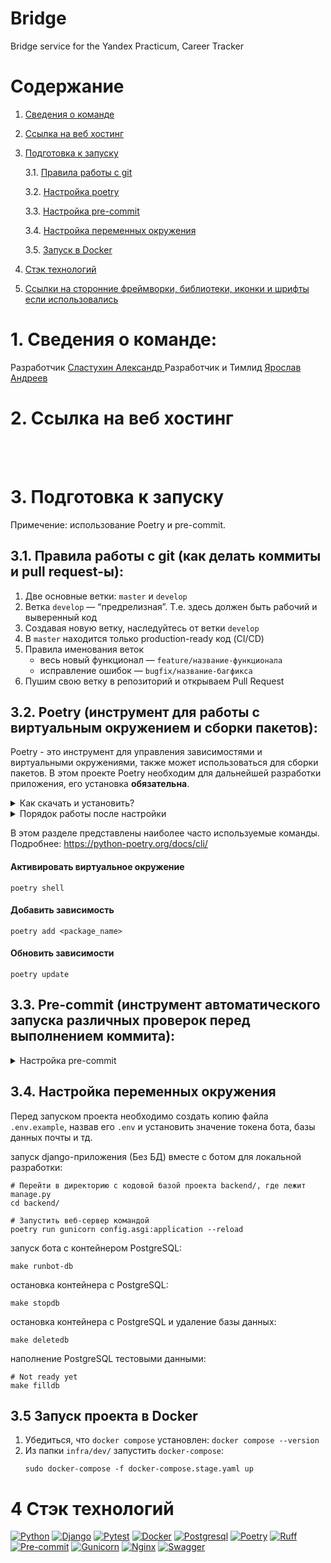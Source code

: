 # Bridge
Bridge service for the Yandex Practicum, Career Tracker


# Содержание

1. [Cведения о команде](#info)
2. [Cсылка на веб хостинг](#host)
3. [Подготовка к запуску](#start)

    3.1. [Правила работы с git](#git)

    3.2. [Настройка poetry](#poetry)

    3.3. [Настройка pre-commit](#pre-commit)

    3.4. [Настройка переменных окружения](#env)

    3.5. [Запуск в Docker](#run-docker)
4. [Cтэк технологий](#stack)
5. [Cсылки на сторонние фреймворки, библиотеки, иконки и шрифты если использовались](#)


# 1. Cведения о команде: <a id="info"></a>
Разработчик [Сластухин Александр ](https://github.com/last-ui)
Разработчик и Тимлид [Ярослав Андреев ](https://github.com/D4rkLght)

# 2. Cсылка на веб хостинг <a id="host"></a>

<br><br>

# 3. Подготовка к запуску <a id="start"></a>

Примечение: использование Poetry и pre-commit.

## 3.1. Правила работы с git (как делать коммиты и pull request-ы)<a id="git"></a>:

1. Две основные ветки: `master` и `develop`
2. Ветка `develop` — “предрелизная”. Т.е. здесь должен быть рабочий и выверенный код
3. Создавая новую ветку, наследуйтесь от ветки `develop`
4. В `master` находится только production-ready код (CI/CD)
5. Правила именования веток
   - весь новый функционал — `feature/название-функционала`
   - исправление ошибок — `bugfix/название-багфикса`
6. Пушим свою ветку в репозиторий и открываем Pull Request

## 3.2. Poetry (инструмент для работы с виртуальным окружением и сборки пакетов)<a id="poetry"></a>:


Poetry - это инструмент для управления зависимостями и виртуальными окружениями, также может использоваться для сборки пакетов. В этом проекте Poetry необходим для дальнейшей разработки приложения, его установка <b>обязательна</b>.<br>

<details>
 <summary>
 Как скачать и установить?
 </summary>

### Установка:

Установите poetry следуя [инструкции с официального сайта](https://python-poetry.org/docs/#installation).
<details>
 <summary>
 Команды для установки:
 </summary>
Для UNIX-систем и Bash on Windows вводим в консоль следующую команду:

> *curl -sSL https://install.python-poetry.org | python -*
Для WINDOWS PowerShell:

> *(Invoke-WebRequest -Uri https://install.python-poetry.org -UseBasicParsing).Content | python -*
</details>
<br>
После установки перезапустите оболочку и введите команду

> poetry --version
Если установка прошла успешно, вы получите ответ в формате

> Poetry (version 1.2.0)
Для дальнейшей работы введите команду:

> poetry config virtualenvs.in-project true
Выполнение данной команды необходимо для создания виртуального окружения в
папке проекта.

После предыдущей команды создадим виртуальное окружение нашего проекта с
помощью команды:

> poetry install
Результатом выполнения команды станет создание в корне проекта папки .venv.
Зависимости для создания окружения берутся из файлов poetry.lock (приоритетнее)
и pyproject.toml

Для добавления новой зависимости в окружение необходимо выполнить команду

> poetry add <package_name>
_Пример использования:_

> poetry add starlette
Также poetry позволяет разделять зависимости необходимые для разработки, от
основных.
Для добавления зависимости необходимой для разработки и тестирования необходимо
добавить флаг ***--dev***

> poetry add <package_name> --dev
_Пример использования:_

> poetry add pytest --dev
</details>

<details>
 <summary>
 Порядок работы после настройки
 </summary>

<br>

Чтобы активировать виртуальное окружение, введите команду:

> poetry shell
Существует возможность запуска скриптов и команд с помощью команды без
активации окружения:

> poetry run <script_name>.py
_Примеры:_

> poetry run python script_name>.py
>
> poetry run pytest
>
> poetry run black
Порядок работы в оболочке не меняется. Пример команды для Win:

> python src\run_bot.py
Доступен стандартный метод работы с активацией окружения в терминале с помощью команд:

Для WINDOWS:

> source .venv/Scripts/activate
Для UNIX:

> source .venv/bin/activate
</details>

В этом разделе представлены наиболее часто используемые команды.
Подробнее: https://python-poetry.org/docs/cli/

#### Активировать виртуальное окружение
```shell
poetry shell
```

#### Добавить зависимость
```shell
poetry add <package_name>
```

#### Обновить зависимости
```shell
poetry update
```
## 3.3. Pre-commit (инструмент автоматического запуска различных проверок перед выполнением коммита)<a id="pre-commit"></a>:

<details>
 <summary>
 Настройка pre-commit
 </summary>
<br>
1. Убедиться, что pre-comit установлен:

   ```shell
   pre-commit --version
   ```
2. Настроить git hook скрипт:

   ```shell
   pre-commit install
   ```

Далее при каждом коммите у вас будет происходить автоматическая проверка
линтером, а так же будет происходить автоматическое приведение к единому стилю.
</details>

## 3.4. Настройка переменных окружения <a id="env"></a>

Перед запуском проекта необходимо создать копию файла
```.env.example```, назвав его ```.env``` и установить значение токена бота, базы данных почты и тд.

запуск django-приложения (Без БД) вместе с ботом для локальной разработки:
```shell
# Перейти в директорию c кодовой базой проекта backend/, где лежит manage.py
cd backend/

# Запустить веб-сервер командой
poetry run gunicorn config.asgi:application --reload
```

запуск бота с контейнером PostgreSQL:
```shell
make runbot-db
```

остановка контейнера с PostgreSQL:
```shell
make stopdb
```

остановка контейнера с PostgreSQL и удаление базы данных:
```shell
make deletedb
```

наполнение PostgreSQL тестовыми данными:
```shell
# Not ready yet
make filldb
```


## 3.5 Запуск проекта в Docker <a id="run-docker"></a>

1. Убедиться, что ```docker compose``` установлен:
   ```docker compose --version```
2. Из папки ```infra/dev/``` запустить ```docker-compose```:
   ```shell
   sudo docker-compose -f docker-compose.stage.yaml up
   ```

# 4 Cтэк технологий <a id="host"></a>

[![Python](https://img.shields.io/badge/-Python-464641?style=flat-square&logo=Python)](https://www.python.org/)
[![Django](https://img.shields.io/badge/Django-464646?style=flat-square&logo=django)](https://www.djangoproject.com/)
[![Pytest](https://img.shields.io/badge/Pytest-464646?style=flat-square&logo=pytest)](https://docs.pytest.org/en/6.2.x/)
[![Docker](https://img.shields.io/badge/Docker-464646?style=flat-square&logo=docker)](https://hub.docker.com/)
[![Postgresql](https://img.shields.io/badge/Postgres-464646?style=flat-square&logo=POSTGRESQL)](https://www.postgresql.org/)
[![Poetry](https://img.shields.io/badge/Poetry-464646?style=flat-square&logo=Poetry)](https://python-poetry.org/)
[![Ruff](https://img.shields.io/badge/Ruff-464646?style=flat-square&logo=Ruff)](https://docs.astral.sh/ruff/)
[![Pre-commit](https://img.shields.io/badge/Pre-commit-464646?style=flat-square&logo=Pre-commit)](https://pre-commit.com/)
[![Gunicorn](https://img.shields.io/badge/Gunicorn-464646?style=flat-square&logo=Gunicorn)](https://gunicorn.org/)
[![Nginx](https://img.shields.io/badge/Nginx-464646?style=flat-square&logo=Nginx)](https://nginx.org/ru/)
[![Swagger](https://img.shields.io/badge/Swagger-464646?style=flat-square&logo=swagger)](https://swagger.io/)

